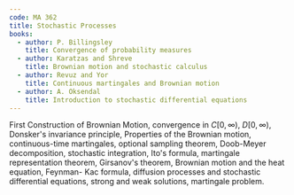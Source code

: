 ```yaml
---
code: MA 362
title: Stochastic Processes
books:
  - author: P. Billingsley
    title: Convergence of probability measures
  - author: Karatzas and Shreve
    title: Brownian motion and stochastic calculus
  - author: Revuz and Yor
    title: Continuous martingales and Brownian motion
  - author: A. Oksendal
    title: Introduction to stochastic differential equations
---
```


First Construction of Brownian Motion, convergence in $C[0,\infty)$, $D[0,\infty)$, Donsker's invariance principle, Properties of the Brownian motion, continuous-time martingales, optional sampling theorem, Doob-Meyer decomposition, stochastic integration, Ito's formula, martingale representation theorem, Girsanov's theorem, Brownian motion and the heat equation, Feynman- Kac formula, diffusion processes and stochastic differential equations, strong and weak solutions, martingale problem.
